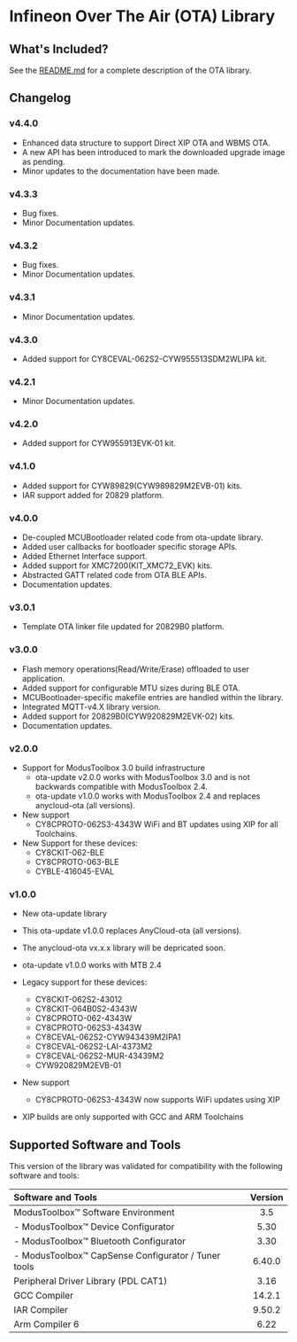 # Infineon Over The Air (OTA) Library

## What's Included?

See the [README.md](./README.md) for a complete description of the OTA library.

## Changelog

### v4.4.0

- Enhanced data structure to support Direct XIP OTA and WBMS OTA.
- A new API has been introduced to mark the downloaded upgrade image as pending.
- Minor updates to the documentation have been made.

### v4.3.3

- Bug fixes.
- Minor Documentation updates.

### v4.3.2

- Bug fixes.
- Minor Documentation updates.

### v4.3.1

- Minor Documentation updates.

### v4.3.0

- Added support for CY8CEVAL-062S2-CYW955513SDM2WLIPA kit.

### v4.2.1

- Minor Documentation updates.

### v4.2.0

- Added support for CYW955913EVK-01 kit.

### v4.1.0

- Added support for CYW89829(CYW989829M2EVB-01) kits.
- IAR support added for 20829 platform.

### v4.0.0

- De-coupled MCUBootloader related code from ota-update library.
- Added user callbacks for bootloader specific storage APIs.
- Added Ethernet Interface support.
- Added support for XMC7200(KIT_XMC72_EVK) kits.
- Abstracted GATT related code from OTA BLE APIs.
- Documentation updates.

### v3.0.1

- Template OTA linker file updated for 20829B0 platform.

### v3.0.0

- Flash memory operations(Read/Write/Erase) offloaded to user application.
- Added support for configurable MTU sizes during BLE OTA.
- MCUBootloader-specific makefile entries are handled within the library.
- Integrated MQTT-v4.X library version.
- Added support for 20829B0(CYW920829M2EVK-02) kits.
- Documentation updates.

### v2.0.0

- Support for ModusToolbox 3.0 build infrastructure
  - ota-update v2.0.0 works with ModusToolbox 3.0 and is not backwards compatible with ModusToolbox 2.4.
  - ota-update v1.0.0 works with ModusToolbox 2.4 and replaces anycloud-ota (all versions).
- New support
    - CY8CPROTO-062S3-4343W WiFi and BT updates using XIP for all Toolchains.
- New Support for these devices:
    - CY8CKIT-062-BLE
    - CY8CPROTO-063-BLE
    - CYBLE-416045-EVAL

### v1.0.0

- New ota-update library
- This ota-update v1.0.0 replaces AnyCloud-ota (all versions).
- The anycloud-ota vx.x.x library will be depricated soon.
- ota-update v1.0.0 works with MTB 2.4
- Legacy support for these devices:
    - CY8CKIT-062S2-43012
    - CY8CKIT-064B0S2-4343W
    - CY8CPROTO-062-4343W
    - CY8CPROTO-062S3-4343W
    - CY8CEVAL-062S2-CYW943439M2IPA1
    - CY8CEVAL-062S2-LAI-4373M2
    - CY8CEVAL-062S2-MUR-43439M2
    - CYW920829M2EVB-01

- New support
    - CY8CPROTO-062S3-4343W now supports WiFi updates using XIP
- XIP builds are only supported with GCC and ARM Toolchains

## Supported Software and Tools
This version of the library was validated for compatibility with the following software and tools:

| Software and Tools                                        | Version |
| :---                                                      | :----:  |
| ModusToolbox&trade; Software Environment                  | 3.5     |
| - ModusToolbox&trade; Device Configurator                 | 5.30    |
| - ModusToolbox&trade; Bluetooth Configurator              | 3.30    |
| - ModusToolbox&trade; CapSense Configurator / Tuner tools | 6.40.0  |
| Peripheral Driver Library (PDL CAT1)                      | 3.16    |
| GCC Compiler                                              | 14.2.1  |
| IAR Compiler                                              | 9.50.2  |
| Arm Compiler 6                                            | 6.22    |
